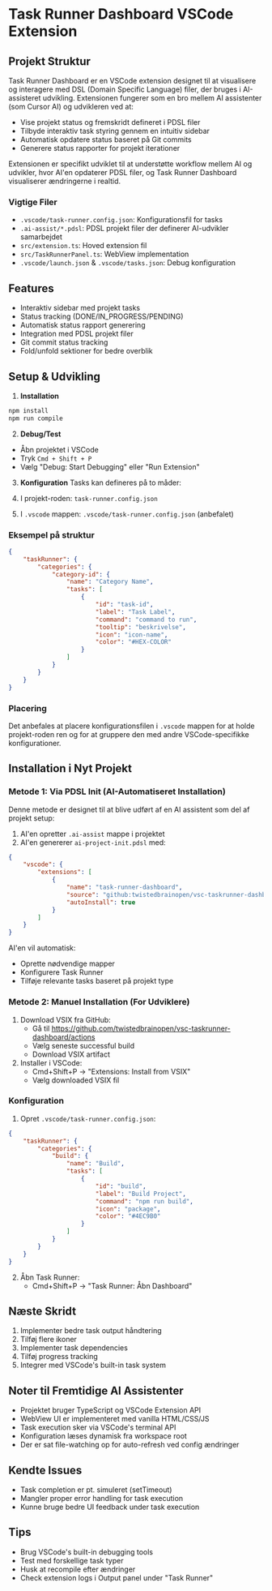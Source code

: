 # Task Runner Dashboard VSCode Extension

## Projekt Struktur
Task Runner Dashboard er en VSCode extension designet til at visualisere og interagere med DSL (Domain Specific Language) filer, der bruges i AI-assisteret udvikling. Extensionen fungerer som en bro mellem AI assistenter (som Cursor AI) og udvikleren ved at:

- Vise projekt status og fremskridt defineret i PDSL filer
- Tilbyde interaktiv task styring gennem en intuitiv sidebar
- Automatisk opdatere status baseret på Git commits
- Generere status rapporter for projekt iterationer

Extensionen er specifikt udviklet til at understøtte workflow mellem AI og udvikler, hvor AI'en opdaterer PDSL filer, og Task Runner Dashboard visualiserer ændringerne i realtid.

### Vigtige Filer
- `.vscode/task-runner.config.json`: Konfigurationsfil for tasks
- `.ai-assist/*.pdsl`: PDSL projekt filer der definerer AI-udvikler samarbejdet
- `src/extension.ts`: Hoved extension fil
- `src/TaskRunnerPanel.ts`: WebView implementation
- `.vscode/launch.json` & `.vscode/tasks.json`: Debug konfiguration

## Features
- Interaktiv sidebar med projekt tasks
- Status tracking (DONE/IN_PROGRESS/PENDING)
- Automatisk status rapport generering
- Integration med PDSL projekt filer
- Git commit status tracking
- Fold/unfold sektioner for bedre overblik

## Setup & Udvikling

1. **Installation**
```bash
npm install
npm run compile
```

2. **Debug/Test**
- Åbn projektet i VSCode
- Tryk `Cmd + Shift + P`
- Vælg "Debug: Start Debugging" eller "Run Extension"

3. **Konfiguration**
Tasks kan defineres på to måder:

1. I projekt-roden: `task-runner.config.json`
2. I `.vscode` mappen: `.vscode/task-runner.config.json` (anbefalet)

### Eksempel på struktur
```json
{
    "taskRunner": {
        "categories": {
            "category-id": {
                "name": "Category Name",
                "tasks": [
                    {
                        "id": "task-id",
                        "label": "Task Label",
                        "command": "command to run",
                        "tooltip": "beskrivelse",
                        "icon": "icon-name",
                        "color": "#HEX-COLOR"
                    }
                ]
            }
        }
    }
}
```

### Placering
Det anbefales at placere konfigurationsfilen i `.vscode` mappen for at holde projekt-roden ren og for at gruppere den med andre VSCode-specifikke konfigurationer.

## Installation i Nyt Projekt

### Metode 1: Via PDSL Init (AI-Automatiseret Installation)
Denne metode er designet til at blive udført af en AI assistent som del af projekt setup:

1. AI'en opretter `.ai-assist` mappe i projektet
2. AI'en genererer `ai-project-init.pdsl` med:
```json
{
    "vscode": {
        "extensions": [
            {
                "name": "task-runner-dashboard",
                "source": "github:twistedbrainopen/vsc-taskrunner-dashboard",
                "autoInstall": true
            }
        ]
    }
}
```

AI'en vil automatisk:
- Oprette nødvendige mapper
- Konfigurere Task Runner
- Tilføje relevante tasks baseret på projekt type

### Metode 2: Manuel Installation (For Udviklere)
1. Download VSIX fra GitHub:
   - Gå til https://github.com/twistedbrainopen/vsc-taskrunner-dashboard/actions
   - Vælg seneste successful build
   - Download VSIX artifact
2. Installer i VSCode:
   - Cmd+Shift+P → "Extensions: Install from VSIX"
   - Vælg downloaded VSIX fil

### Konfiguration
1. Opret `.vscode/task-runner.config.json`:
```json
{
    "taskRunner": {
        "categories": {
            "build": {
                "name": "Build",
                "tasks": [
                    {
                        "id": "build",
                        "label": "Build Project",
                        "command": "npm run build",
                        "icon": "package",
                        "color": "#4EC9B0"
                    }
                ]
            }
        }
    }
}
```

2. Åbn Task Runner:
   - Cmd+Shift+P → "Task Runner: Åbn Dashboard"

## Næste Skridt
1. Implementer bedre task output håndtering
2. Tilføj flere ikoner
3. Implementer task dependencies
4. Tilføj progress tracking
5. Integrer med VSCode's built-in task system

## Noter til Fremtidige AI Assistenter
- Projektet bruger TypeScript og VSCode Extension API
- WebView UI er implementeret med vanilla HTML/CSS/JS
- Task execution sker via VSCode's terminal API
- Konfiguration læses dynamisk fra workspace root
- Der er sat file-watching op for auto-refresh ved config ændringer

## Kendte Issues
- Task completion er pt. simuleret (setTimeout)
- Mangler proper error handling for task execution
- Kunne bruge bedre UI feedback under task execution

## Tips
- Brug VSCode's built-in debugging tools
- Test med forskellige task typer
- Husk at recompile efter ændringer
- Check extension logs i Output panel under "Task Runner"
